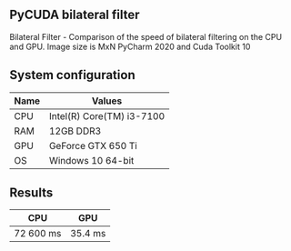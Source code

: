 ## PyCUDA bilateral filter
Bilateral Filter - Comparison of the speed of bilateral filtering on the CPU and GPU.
Image size is MxN
PyCharm 2020 and Cuda Toolkit 10

## System configuration
| Name  | Values |
| ------------- | ------------- |
| CPU | Intel(R) Core(TM) i3-7100  |
| RAM | 12GB DDR3  |
| GPU | GeForce GTX 650 Ti |  
| OS  |Windows 10 64-bit |

## Results
| CPU  | GPU |
| ------------- | ------------- |
| 72 600 ms | 35.4 ms |

